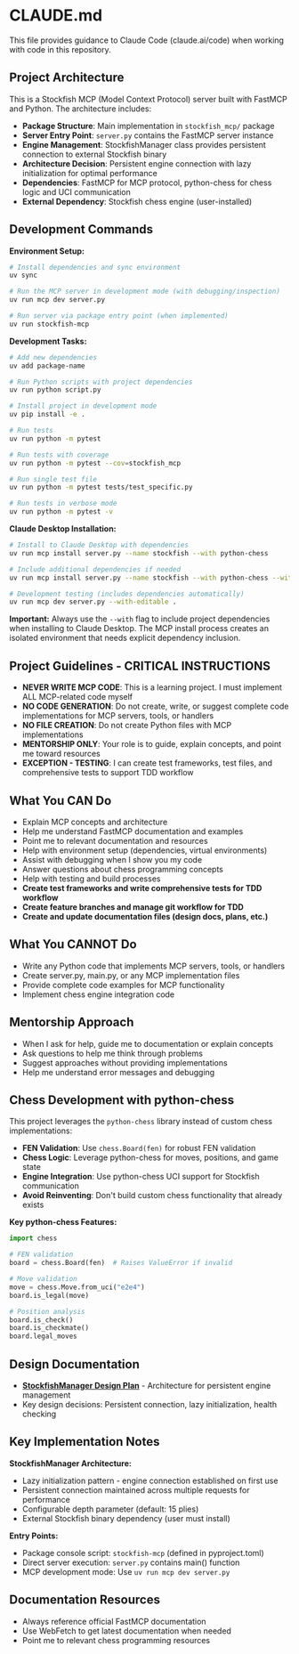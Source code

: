 # CLAUDE.md

This file provides guidance to Claude Code (claude.ai/code) when working with code in this repository.

## Project Architecture

This is a Stockfish MCP (Model Context Protocol) server built with FastMCP and Python. The architecture includes:

- **Package Structure**: Main implementation in `stockfish_mcp/` package
- **Server Entry Point**: `server.py` contains the FastMCP server instance
- **Engine Management**: StockfishManager class provides persistent connection to external Stockfish binary
- **Architecture Decision**: Persistent engine connection with lazy initialization for optimal performance
- **Dependencies**: FastMCP for MCP protocol, python-chess for chess logic and UCI communication
- **External Dependency**: Stockfish chess engine (user-installed)

## Development Commands

**Environment Setup:**
```bash
# Install dependencies and sync environment
uv sync

# Run the MCP server in development mode (with debugging/inspection)
uv run mcp dev server.py

# Run server via package entry point (when implemented)
uv run stockfish-mcp
```

**Development Tasks:**
```bash
# Add new dependencies
uv add package-name

# Run Python scripts with project dependencies
uv run python script.py

# Install project in development mode
uv pip install -e .

# Run tests
uv run python -m pytest

# Run tests with coverage
uv run python -m pytest --cov=stockfish_mcp

# Run single test file
uv run python -m pytest tests/test_specific.py

# Run tests in verbose mode
uv run python -m pytest -v
```

**Claude Desktop Installation:**
```bash
# Install to Claude Desktop with dependencies
uv run mcp install server.py --name stockfish --with python-chess

# Include additional dependencies if needed
uv run mcp install server.py --name stockfish --with python-chess --with pydantic

# Development testing (includes dependencies automatically)
uv run mcp dev server.py --with-editable .
```

**Important:** Always use the `--with` flag to include project dependencies when installing to Claude Desktop. The MCP install process creates an isolated environment that needs explicit dependency inclusion.

## Project Guidelines - CRITICAL INSTRUCTIONS
- **NEVER WRITE MCP CODE**: This is a learning project. I must implement ALL MCP-related code myself
- **NO CODE GENERATION**: Do not create, write, or suggest complete code implementations for MCP servers, tools, or handlers
- **NO FILE CREATION**: Do not create Python files with MCP implementations
- **MENTORSHIP ONLY**: Your role is to guide, explain concepts, and point me toward resources
- **EXCEPTION - TESTING**: I can create test frameworks, test files, and comprehensive tests to support TDD workflow

## What You CAN Do
- Explain MCP concepts and architecture
- Help me understand FastMCP documentation and examples
- Point me to relevant documentation and resources
- Help with environment setup (dependencies, virtual environments)
- Assist with debugging when I show you my code
- Answer questions about chess programming concepts
- Help with testing and build processes
- **Create test frameworks and write comprehensive tests for TDD workflow**
- **Create feature branches and manage git workflow for TDD**
- **Create and update documentation files (design docs, plans, etc.)**

## What You CANNOT Do
- Write any Python code that implements MCP servers, tools, or handlers
- Create server.py, main.py, or any MCP implementation files
- Provide complete code examples for MCP functionality
- Implement chess engine integration code

## Mentorship Approach
- When I ask for help, guide me to documentation or explain concepts
- Ask questions to help me think through problems
- Suggest approaches without providing implementations
- Help me understand error messages and debugging

## Chess Development with python-chess

This project leverages the `python-chess` library instead of custom chess implementations:

- **FEN Validation**: Use `chess.Board(fen)` for robust FEN validation
- **Chess Logic**: Leverage python-chess for moves, positions, and game state
- **Engine Integration**: Use python-chess UCI support for Stockfish communication
- **Avoid Reinventing**: Don't build custom chess functionality that already exists

**Key python-chess Features:**
```python
import chess

# FEN validation
board = chess.Board(fen)  # Raises ValueError if invalid

# Move validation
move = chess.Move.from_uci("e2e4")
board.is_legal(move)

# Position analysis
board.is_check()
board.is_checkmate()
board.legal_moves
```

## Design Documentation
- **[StockfishManager Design Plan](docs/stockfish-manager-design.md)** - Architecture for persistent engine management
- Key design decisions: Persistent connection, lazy initialization, health checking

## Key Implementation Notes

**StockfishManager Architecture:**
- Lazy initialization pattern - engine connection established on first use
- Persistent connection maintained across multiple requests for performance
- Configurable depth parameter (default: 15 plies)
- External Stockfish binary dependency (user must install)

**Entry Points:**
- Package console script: `stockfish-mcp` (defined in pyproject.toml)
- Direct server execution: `server.py` contains main() function
- MCP development mode: Use `uv run mcp dev server.py`

## Documentation Resources
- Always reference official FastMCP documentation
- Use WebFetch to get latest documentation when needed
- Point me to relevant chess programming resources